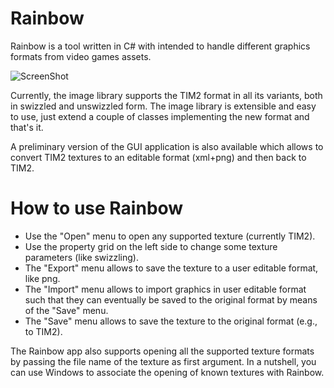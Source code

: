 Rainbow
=======

Rainbow is a tool written in C# with intended to handle different graphics formats from video games assets.

![ScreenShot](http://i.imgur.com/7LLkzhY.png)

Currently, the image library supports the TIM2 format in all its variants,
both in swizzled and unswizzled form. The image library is extensible and easy to use, just extend
a couple of classes implementing the new format and that's it.

A preliminary version of the GUI application is also available which allows to convert TIM2 textures to an editable format (xml+png) and then back to TIM2.

How to use Rainbow
=======

* Use the "Open" menu to open any supported texture (currently TIM2).
* Use the property grid on the left side to change some texture parameters (like swizzling).
* The "Export" menu allows to save the texture to a user editable format, like png.
* The "Import" menu allows to import graphics in user editable format such that they can eventually be saved to the original format by means of the "Save" menu.
* The "Save" menu allows to save the texture to the original format (e.g., to TIM2).

The Rainbow app also supports opening all the supported texture formats by passing the file name of the texture as first argument. In a nutshell, you can use Windows to associate the opening of known textures with Rainbow.
